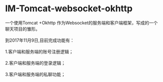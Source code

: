 # IM-Tomcat-websocket-okhttp

一个使用Tomcat +Okhttp 作为Websocket的服务端和客户端框架，写成的一个聊天项目的雏形。</br></br>
到2017年11月9日,目前完成功能有：</br></br>
1.客户端和服务端的账号注册逻辑；</br></br>
2.客户端和服务端的登录逻辑；</br></br>
3.客户端和服务端的私聊功能；</br></br>
